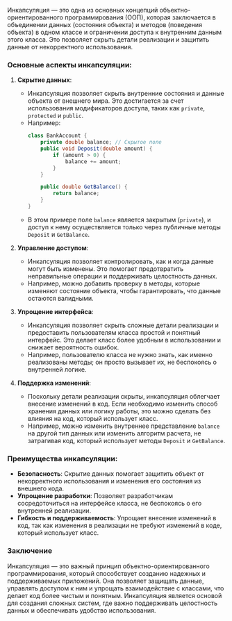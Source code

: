 
Инкапсуляция — это одна из основных концепций объектно-ориентированного программирования (ООП), которая заключается в объединении данных (состояния объекта) и методов (поведения объекта) в одном классе и ограничении доступа к внутренним данным этого класса. Это позволяет скрыть детали реализации и защитить данные от некорректного использования.

### Основные аспекты инкапсуляции:

1. **Скрытие данных**:
   - Инкапсуляция позволяет скрыть внутренние состояния и данные объекта от внешнего мира. Это достигается за счет использования модификаторов доступа, таких как `private`, `protected` и `public`.
   - Например:
     ```csharp
     class BankAccount {
         private double balance; // Скрытое поле 
         public void Deposit(double amount) {
             if (amount > 0) {
                 balance += amount;
             }
         }

         public double GetBalance() {
             return balance;
         }
     }
     ```
   - В этом примере поле `balance` является закрытым (`private`), и доступ к нему осуществляется только через публичные методы `Deposit` и `GetBalance`.

2. **Управление доступом**:
   - Инкапсуляция позволяет контролировать, как и когда данные могут быть изменены. Это помогает предотвратить неправильные операции и поддерживать целостность данных.
   - Например, можно добавить проверку в методы, которые изменяют состояние объекта, чтобы гарантировать, что данные остаются валидными.

3. **Упрощение интерфейса**:
   - Инкапсуляция позволяет скрыть сложные детали реализации и предоставить пользователям класса простой и понятный интерфейс. Это делает класс более удобным в использовании и снижает вероятность ошибок.
   - Например, пользователю класса не нужно знать, как именно реализованы методы; он просто вызывает их, не беспокоясь о внутренней логике.

4. **Поддержка изменений**:
   - Поскольку детали реализации скрыты, инкапсуляция облегчает внесение изменений в код. Если необходимо изменить способ хранения данных или логику работы, это можно сделать без влияния на код, который использует класс.
   - Например, можно изменить внутреннее представление `balance` на другой тип данных или изменить алгоритм расчета, не затрагивая код, который использует методы `Deposit` и `GetBalance`.

### Преимущества инкапсуляции:

- **Безопасность**: Скрытие данных помогает защитить объект от некорректного использования и изменения его состояния из внешнего кода.
- **Упрощение разработки**: Позволяет разработчикам сосредоточиться на интерфейсе класса, не беспокоясь о его внутренней реализации.
- **Гибкость и поддерживаемость**: Упрощает внесение изменений в код, так как изменения в реализации не требуют изменений в коде, который использует класс.

### Заключение

Инкапсуляция — это важный принцип объектно-ориентированного программирования, который способствует созданию надежных и поддерживаемых приложений. Она позволяет защищать данные, управлять доступом к ним и упрощать взаимодействие с классами, что делает код более чистым и понятным. Инкапсуляция является основой для создания сложных систем, где важно поддерживать целостность данных и обеспечивать удобство использования.